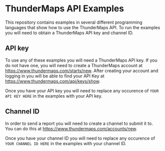 ThunderMaps API Examples
========================

This repository contains examples in several different programming languages that show how to use the ThunderMaps API. To run the examples you will need to obtain a ThunderMaps API key and channel ID.

API key
-------

To use any of these examples you will need a ThunderMaps API key. If you do not have one, you will need to create a ThunderMaps account at https://www.thundermaps.com/starts/new. After creating your account and logging in you will be able to find your API Key at https://www.thundermaps.com/api/keys/show.

Once you have your API key you will need to replace any occurence of `YOUR API KEY HERE` in the examples with your API key.

Channel ID
----------

In order to send a report you will need to create a channel to submit it to. You can do this at https://www.thundermaps.com/accounts/new.

Once you have your channel ID you will need to replace any occurence of `YOUR CHANNEL ID HERE` in the examples with your channel ID.
